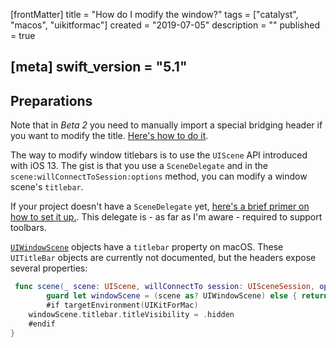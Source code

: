 [frontMatter]
title = "How do I modify the window?"
tags = ["catalyst", "macos", "uikitformac"]
created = "2019-07-05"
description = ""
published = true

[meta]
swift_version = "5.1"
---



## Preparations

Note that in *Beta 2* you need to manually import a special bridging header if you want to modify the title. [Here's how to do it](firststeps/bridgingheader.md).

The way to modify window titlebars is to use the `UIScene` API introduced with iOS 13. The gist is that you use a `SceneDelegate` and in the `scene:willConnectToSession:options` method, you can modify a window scene's `titlebar`.

If your project doesn't have a `SceneDelegate` yet, [here's a brief primer on how to set it up.](firststeps/scene_delegate.md). This delegate is - as far as I'm aware - required to support toolbars.

[`UIWindowScene`](https://developer.apple.com/documentation/uikit/uiwindowscene) objects have a `titlebar` property on macOS. These `UITitleBar` objects are currently not documented, but the headers expose several properties:

``` swift
 func scene(_ scene: UIScene, willConnectTo session: UISceneSession, options connectionOptions: UIScene.ConnectionOptions) {
        guard let windowScene = (scene as? UIWindowScene) else { return }
        #if targetEnvironment(UIKitForMac)
	windowScene.titlebar.titleVisibility = .hidden
	#endif
}
```
